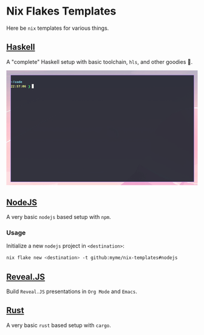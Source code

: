 # Nix Flakes Templates

Here be `nix` templates for various things.

## [Haskell](./haskell)

A "complete" Haskell setup with basic toolchain, `hls`, and other goodies 🍬.

![Nix Haskell example](./images/nix-haskell-template.gif)

## [NodeJS](./nodejs)

A very basic `nodejs` based setup with `npm`.

### Usage

Initialize a new `nodejs` project in `<destination>`:

```sh
nix flake new <destination> -t github:myme/nix-templates#nodejs
```

## [Reveal.JS](./revealjs)

Build `Reveal.JS` presentations in `Org Mode` and `Emacs`.

## [Rust](./rust)

A very basic `rust` based setup with `cargo`.
